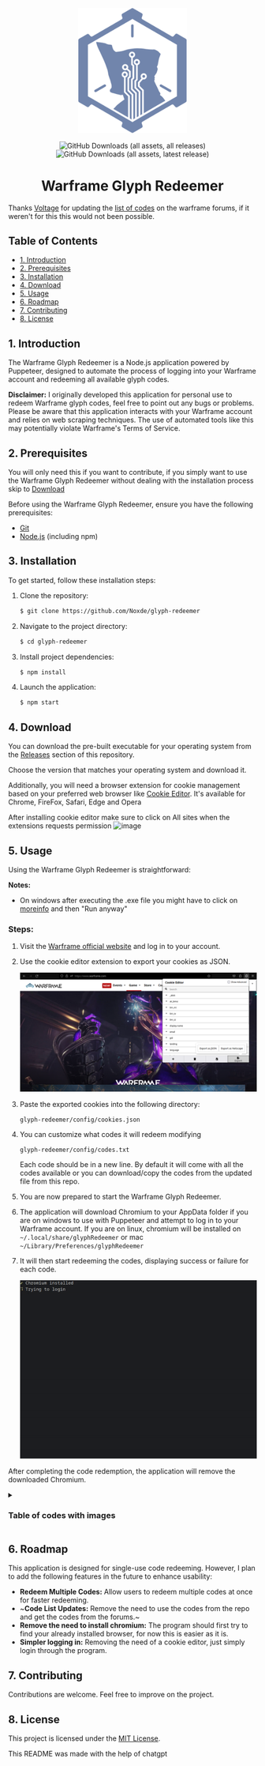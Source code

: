 <div align=center> 
  <img alt="creator-program-logo" src="./Images/creator-program-logo.png" width="220px">

![GitHub Downloads (all assets, all releases)](https://img.shields.io/github/downloads/Noxde/glyph-redeemer/total?label=Total%20Downloads)
![GitHub Downloads (all assets, latest release)](https://img.shields.io/github/downloads/Noxde/glyph-redeemer/latest/total?label=Downloads%40latest)

</div>

<h1 align="center">Warframe Glyph Redeemer</h1>

Thanks [Voltage](https://forums.warframe.com/profile/1419671-voltage/) for updating the [list of codes](https://forums.warframe.com/topic/992008-free-promocodes-and-glyphs-all-platforms/) on the warframe forums, if it weren't for this this would not been possible.

## Table of Contents

- [1. Introduction](#1-introduction)
- [2. Prerequisites](#2-prerequisites)
- [3. Installation](#3-installation)
- [4. Download](#4-download)
- [5. Usage](#5-usage)
- [6. Roadmap](#6-roadmap)
- [7. Contributing](#7-contributing)
- [8. License](#8-license)

## 1. Introduction

The Warframe Glyph Redeemer is a Node.js application powered by Puppeteer, designed to automate the process of logging into your Warframe account and redeeming all available glyph codes.

**Disclaimer:** I originally developed this application for personal use to redeem Warframe glyph codes, feel free to point out any bugs or problems. Please be aware that this application interacts with your Warframe account and relies on web scraping techniques. The use of automated tools like this may potentially violate Warframe's Terms of Service.

## 2. Prerequisites

You will only need this if you want to contribute, if you simply want to use the Warframe Glyph Redeemer without dealing with the installation process skip to [Download](#4-download)

Before using the Warframe Glyph Redeemer, ensure you have the following prerequisites:

- [Git](https://git-scm.com/)
- [Node.js](https://nodejs.org/) (including npm)

## 3. Installation

To get started, follow these installation steps:

1. Clone the repository:

   ```bash
   $ git clone https://github.com/Noxde/glyph-redeemer
   ```

2. Navigate to the project directory:

   ```bash
   $ cd glyph-redeemer
   ```

3. Install project dependencies:

   ```bash
   $ npm install
   ```

4. Launch the application:

   ```bash
   $ npm start
   ```

## 4. Download

You can download the pre-built executable for your operating system from the [Releases](https://github.com/Noxde/glyph-redeemer/releases) section of this repository.

Choose the version that matches your operating system and download it.

Additionally, you will need a browser extension for cookie management based on your preferred web browser like
[Cookie Editor](https://cookie-editor.cgagnier.ca/). It's available for Chrome, FireFox, Safari, Edge and Opera

After installing cookie editor make sure to click on All sites when the extensions requests permission
![image](https://github.com/Noxde/glyph-redeemer/assets/70549780/bcd246a0-74ad-4c2f-8f2b-faac48d23533)

## 5. Usage

Using the Warframe Glyph Redeemer is straightforward:

**Notes:**

- On windows after executing the .exe file you might have to click on <ins>moreinfo</ins> and then "Run anyway"

### **Steps**:

1. Visit the [Warframe official website](https://www.warframe.com/) and log in to your account.

2. Use the cookie editor extension to export your cookies as JSON.

   ![Cookie Editor](Images/cookie-editor.png)

3. Paste the exported cookies into the following directory:

   ```
   glyph-redeemer/config/cookies.json
   ```

4. You can customize what codes it will redeem modifying

   ```
   glyph-redeemer/config/codes.txt
   ```

   Each code should be in a new line. By default it will come with all the codes available or you can download/copy the codes from the updated file from this repo.

5. You are now prepared to start the Warframe Glyph Redeemer.

6. The application will download Chromium to your AppData folder if you are on windows to use with Puppeteer and attempt to log in to your Warframe account.
   If you are on linux, chromium will be installed on `~/.local/share/glyphRedeemer` or mac `~/Library/Preferences/glyphRedeemer`

7. It will then start redeeming the codes, displaying success or failure for each code.

   ![Glyph Redeemer in Action](Images/glyph-redeemer_demo.gif)

After completing the code redemption, the application will remove the downloaded Chromium.

<details>
  <summary>
    <h3>Table of codes with images</h3>
  </summary>
<table><thead>
      <tr>
        <th>
          <a href="https://warframe.com/promocode?code=6ixGatsu">
            <img width="100px" src="https://i.imgur.com/7iWl2UI.png"/>
          </a>
        </th>
        <th>
          <a href="https://warframe.com/promocode?code=AdmiralBahroo">
            <img width="100px" src="https://i.glyphs.wf/glyphs/AdmiralBahroo.png"/>
          </a>
        </th>
        <th>
          <a href="https://warframe.com/promocode?code=AeonKnight86">
            <img width="100px" src="https://i.glyphs.wf/glyphs/AeonKnight.png"/>
          </a>
        </th>
        <th>
          <a href="https://warframe.com/promocode?code=AGayGuyPlays">
            <img width="100px" src="https://i.glyphs.wf/glyphs/AGGP.png"/>
          </a>
        </th>
      </tr>
    </thead>
    <tbody>
      <tr>
        <td>6ixGatsu</td>
        <td>AdmiralBahroo</td>
        <td>AeonKnight86</td>
        <td>AGayGuyPlays</td>
      </tr>
    </tbody>
<thead>
      <tr>
        <th>
          <a href="https://warframe.com/promocode?code=Akari">
            <img width="100px" src="https://i.imgur.com/KRnvW5s.png"/>
          </a>
        </th>
        <th>
          <a href="https://warframe.com/promocode?code=AlainLove">
            <img width="100px" src="https://i.imgur.com/aWaXEKe.png"/>
          </a>
        </th>
        <th>
          <a href="https://warframe.com/promocode?code=AlexanderDario">
            <img width="100px" src="https://i.imgur.com/sHsBrHo.png"/>
          </a>
        </th>
        <th>
          <a href="https://warframe.com/promocode?code=Amprov">
            <img width="100px" src="https://i.glyphs.wf/glyphs/Goku70seven.png"/>
          </a>
        </th>
      </tr>
    </thead>
    <tbody>
      <tr>
        <td>Akari</td>
        <td>AlainLove</td>
        <td>AlexanderDario</td>
        <td>Amprov</td>
      </tr>
    </tbody>
<thead>
      <tr>
        <th>
          <a href="https://warframe.com/promocode?code=AngryUnicorn">
            <img width="100px" src="https://i.glyphs.wf/glyphs/AngryUnicorn.png"/>
          </a>
        </th>
        <th>
          <a href="https://warframe.com/promocode?code=AnjetCat">
            <img width="100px" src="https://i.imgur.com/X79KSCT.png"/>
          </a>
        </th>
        <th>
          <a href="https://warframe.com/promocode?code=AnnoyingKillah">
            <img width="100px" src="https://i.glyphs.wf/glyphs/AnnoyingKillah.png"/>
          </a>
        </th>
        <th>
          <a href="https://warframe.com/promocode?code=ArgonSix">
            <img width="100px" src="https://i.imgur.com/49VuDAz.png"/>
          </a>
        </th>
      </tr>
    </thead>
    <tbody>
      <tr>
        <td>AngryUnicorn</td>
        <td>AnjetCat</td>
        <td>AnnoyingKillah</td>
        <td>ArgonSix</td>
      </tr>
    </tbody>
<thead>
      <tr>
        <th>
          <a href="https://warframe.com/promocode?code=AshiSogiTenno">
            <img width="100px" src="https://i.glyphs.wf/glyphs/Ashisogitenno.png"/>
          </a>
        </th>
        <th>
          <a href="https://warframe.com/promocode?code=AsuraTenshi">
            <img width="100px" src="https://i.imgur.com/mLh8Vzq.png"/>
          </a>
        </th>
        <th>
          <a href="https://warframe.com/promocode?code=Avelna">
            <img width="100px" src="https://i.imgur.com/6QDVL2X.png"/>
          </a>
        </th>
        <th>
          <a href="https://warframe.com/promocode?code=Aznitrous">
            <img width="100px" src="https://i.glyphs.wf/glyphs/Aznitrous.png"/>
          </a>
        </th>
      </tr>
    </thead>
    <tbody>
      <tr>
        <td>AshiSogiTenno</td>
        <td>AsuraTenshi</td>
        <td>Avelna</td>
        <td>Aznitrous</td>
      </tr>
    </tbody>
<thead>
      <tr>
        <th>
          <a href="https://warframe.com/promocode?code=BigJimID">
            <img width="100px" src="https://i.glyphs.wf/glyphs/BigJimID.png"/>
          </a>
        </th>
        <th>
          <a href="https://warframe.com/promocode?code=BlackOni">
            <img width="100px" src="https://i.glyphs.wf/glyphs/BlackOni.png"/>
          </a>
        </th>
        <th>
          <a href="https://warframe.com/promocode?code=BlazingCobalt">
            <img width="100px" src="https://i.imgur.com/XaoN4DT.png"/>
          </a>
        </th>
        <th>
          <a href="https://warframe.com/promocode?code=BlueberryCat">
            <img width="100px" src="https://i.imgur.com/1qwYZxl.png"/>
          </a>
        </th>
      </tr>
    </thead>
    <tbody>
      <tr>
        <td>BigJimID</td>
        <td>BlackOni</td>
        <td>BlazingCobalt</td>
        <td>BlueberryCat</td>
      </tr>
    </tbody>
<thead>
      <tr>
        <th>
          <a href="https://warframe.com/promocode?code=BluyayoGamer">
            <img width="100px" src="https://i.imgur.com/lpQ3zvh.png"/>
          </a>
        </th>
        <th>
          <a href="https://warframe.com/promocode?code=BrazilCommunityDiscord">
            <img width="100px" src="https://i.glyphs.wf/glyphs/BrazilianCommunityDiscord.png"/>
          </a>
        </th>
        <th>
          <a href="https://warframe.com/promocode?code=Bricky">
            <img width="100px" src="https://i.glyphs.wf/glyphs/Bricky.png"/>
          </a>
        </th>
        <th>
          <a href="https://warframe.com/promocode?code=Brozime">
            <img width="100px" src="https://i.glyphs.wf/glyphs/Brozime.png"/>
          </a>
        </th>
      </tr>
    </thead>
    <tbody>
      <tr>
        <td>BluyayoGamer</td>
        <td>BrazilCommunityDiscord</td>
        <td>Bricky</td>
        <td>Brozime</td>
      </tr>
    </tbody>
<thead>
      <tr>
        <th>
          <a href="https://warframe.com/promocode?code=Buff00n">
            <img width="100px" src="https://i.imgur.com/F52Ys7E.png"/>
          </a>
        </th>
        <th>
          <a href="https://warframe.com/promocode?code=BurnBxx">
            <img width="100px" src="https://i.glyphs.wf/glyphs/BurnBxx.png"/>
          </a>
        </th>
        <th>
          <a href="https://warframe.com/promocode?code=Bwana">
            <img width="100px" src="https://i.glyphs.wf/glyphs/Bwana.png"/>
          </a>
        </th>
        <th>
          <a href="https://warframe.com/promocode?code=CalamityDeath">
            <img width="100px" src="https://i.imgur.com/fJub3xm.png"/>
          </a>
        </th>
      </tr>
    </thead>
    <tbody>
      <tr>
        <td>Buff00n</td>
        <td>BurnBxx</td>
        <td>Bwana</td>
        <td>CalamityDeath</td>
      </tr>
    </tbody>
<thead>
      <tr>
        <th>
          <a href="https://warframe.com/promocode?code=CaleyEmerald">
            <img width="100px" src="https://i.imgur.com/3PDmGSc.png"/>
          </a>
        </th>
        <th>
          <a href="https://warframe.com/promocode?code=CanOfCraig">
            <img width="100px" src="https://i.imgur.com/GtSYTUY.png"/>
          </a>
        </th>
        <th>
          <a href="https://warframe.com/promocode?code=Carchara">
            <img width="100px" src="https://i.imgur.com/3fPE9FA.png"/>
          </a>
        </th>
        <th>
          <a href="https://warframe.com/promocode?code=Casardis">
            <img width="100px" src="https://i.imgur.com/hza6B9A.png"/>
          </a>
        </th>
      </tr>
    </thead>
    <tbody>
      <tr>
        <td>CaleyEmerald</td>
        <td>CanOfCraig</td>
        <td>Carchara</td>
        <td>Casardis</td>
      </tr>
    </tbody>
<thead>
      <tr>
        <th>
          <a href="https://warframe.com/promocode?code=CephalonSquared">
            <img width="100px" src="https://i.imgur.com/Oswm6x8.png"/>
          </a>
        </th>
        <th>
          <a href="https://warframe.com/promocode?code=CGsKnackie">
            <img width="100px" src="https://i.glyphs.wf/glyphs/CGsKnackie.png"/>
          </a>
        </th>
        <th>
          <a href="https://warframe.com/promocode?code=ChacyTay">
            <img width="100px" src="https://i.imgur.com/TWxA5H9.png"/>
          </a>
        </th>
        <th>
          <a href="https://warframe.com/promocode?code=Char">
            <img width="100px" src="https://i.glyphs.wf/glyphs/Char.png"/>
          </a>
        </th>
      </tr>
    </thead>
    <tbody>
      <tr>
        <td>CephalonSquared</td>
        <td>CGsKnackie</td>
        <td>ChacyTay</td>
        <td>Char</td>
      </tr>
    </tbody>
<thead>
      <tr>
        <th>
          <a href="https://warframe.com/promocode?code=Chelestra">
            <img width="100px" src="https://i.imgur.com/lZIWekF.png"/>
          </a>
        </th>
        <th>
          <a href="https://warframe.com/promocode?code=Cleonaturin">
            <img width="100px" src="https://i.imgur.com/Hzpiaup.png"/>
          </a>
        </th>
        <th>
          <a href="https://warframe.com/promocode?code=Codoma">
            <img width="100px" src="https://i.imgur.com/U0HGxKE.png"/>
          </a>
        </th>
        <th>
          <a href="https://warframe.com/promocode?code=CohhCarnage">
            <img width="100px" src="https://i.glyphs.wf/glyphs/CohhCarnage.png"/>
          </a>
        </th>
      </tr>
    </thead>
    <tbody>
      <tr>
        <td>Chelestra</td>
        <td>Cleonaturin</td>
        <td>Codoma</td>
        <td>CohhCarnage</td>
      </tr>
    </tbody>
<thead>
      <tr>
        <th>
          <a href="https://warframe.com/promocode?code=ColdScar">
            <img width="100px" src="https://i.imgur.com/aUcB7k5.png"/>
          </a>
        </th>
        <th>
          <a href="https://warframe.com/promocode?code=ColdTiger">
            <img width="100px" src="https://i.imgur.com/r1YbiV3.png"/>
          </a>
        </th>
        <th>
          <a href="https://warframe.com/promocode?code=ConclaveDiscord">
            <img width="100px" src="https://content.invisioncic.com/Mwarframe/pages_media/1_ConclaveDiscord.png"/>
          </a>
        </th>
        <th>
          <a href="https://warframe.com/promocode?code=ConfusedWarframe">
            <img width="100px" src="https://i.imgur.com/yutv1BM.png"/>
          </a>
        </th>
      </tr>
    </thead>
    <tbody>
      <tr>
        <td>ColdScar</td>
        <td>ColdTiger</td>
        <td>ConclaveDiscord</td>
        <td>ConfusedWarframe</td>
      </tr>
    </tbody>
<thead>
      <tr>
        <th>
          <a href="https://warframe.com/promocode?code=CopyKavat">
            <img width="100px" src="https://i.imgur.com/OnMjvt4.png"/>
          </a>
        </th>
        <th>
          <a href="https://warframe.com/promocode?code=Cpt_Kim">
            <img width="100px" src="https://i.imgur.com/PVH1MbN.png"/>
          </a>
        </th>
        <th>
          <a href="https://warframe.com/promocode?code=Crowdi">
            <img width="100px" src="https://i.imgur.com/BEGnJis.png"/>
          </a>
        </th>
        <th>
          <a href="https://warframe.com/promocode?code=Daidaikiri">
            <img width="100px" src="https://i.imgur.com/wY9wvKY.png"/>
          </a>
        </th>
      </tr>
    </thead>
    <tbody>
      <tr>
        <td>CopyKavat</td>
        <td>Cpt_Kim</td>
        <td>Crowdi</td>
        <td>Daidaikiri</td>
      </tr>
    </tbody>
<thead>
      <tr>
        <th>
          <a href="https://warframe.com/promocode?code=DanielTheDemon">
            <img width="100px" src="https://i.glyphs.wf/glyphs/DanieltheDemon.png"/>
          </a>
        </th>
        <th>
          <a href="https://warframe.com/promocode?code=Danily">
            <img width="100px" src="https://i.imgur.com/6DWd7sX.png"/>
          </a>
        </th>
        <th>
          <a href="https://warframe.com/promocode?code=DasterCreations">
            <img width="100px" src="https://i.imgur.com/XiMtufx.png"/>
          </a>
        </th>
        <th>
          <a href="https://warframe.com/promocode?code=DatLoon">
            <img width="100px" src="https://i.imgur.com/nTzSIRF.png"/>
          </a>
        </th>
      </tr>
    </thead>
    <tbody>
      <tr>
        <td>DanielTheDemon</td>
        <td>Danily</td>
        <td>DasterCreations</td>
        <td>DatLoon</td>
      </tr>
    </tbody>
<thead>
      <tr>
        <th>
          <a href="https://warframe.com/promocode?code=DayJobo">
            <img width="100px" src="https://i.imgur.com/q1wQRDO.png"/>
          </a>
        </th>
        <th>
          <a href="https://warframe.com/promocode?code=DebbySheen">
            <img width="100px" src="https://i.imgur.com/SV6C3dn.png"/>
          </a>
        </th>
        <th>
          <a href="https://warframe.com/promocode?code=Deejayknight">
            <img width="100px" src="https://i.glyphs.wf/glyphs/DeejayKnight.png"/>
          </a>
        </th>
        <th>
          <a href="https://warframe.com/promocode?code=DeepBlueBeard">
            <img width="100px" src="https://i.glyphs.wf/glyphs/DeepBlueBeard.png"/>
          </a>
        </th>
      </tr>
    </thead>
    <tbody>
      <tr>
        <td>DayJobo</td>
        <td>DebbySheen</td>
        <td>Deejayknight</td>
        <td>DeepBlueBeard</td>
      </tr>
    </tbody>
<thead>
      <tr>
        <th>
          <a href="https://warframe.com/promocode?code=Destrohido">
            <img width="100px" src="https://i.imgur.com/ckige5C.png"/>
          </a>
        </th>
        <th>
          <a href="https://warframe.com/promocode?code=DeuceTheGamer">
            <img width="100px" src="https://i.glyphs.wf/glyphs/DeuceTheGamer.png"/>
          </a>
        </th>
        <th>
          <a href="https://warframe.com/promocode?code=DillyFrame">
            <img width="100px" src="https://i.glyphs.wf/glyphs/DillyFrame.png"/>
          </a>
        </th>
        <th>
          <a href="https://warframe.com/promocode?code=DimitriV2">
            <img width="100px" src="https://i.glyphs.wf/glyphs/DimitriV2.png"/>
          </a>
        </th>
      </tr>
    </thead>
    <tbody>
      <tr>
        <td>Destrohido</td>
        <td>DeuceTheGamer</td>
        <td>DillyFrame</td>
        <td>DimitriV2</td>
      </tr>
    </tbody>
<thead>
      <tr>
        <th>
          <a href="https://warframe.com/promocode?code=Disfusional">
            <img width="100px" src="https://i.imgur.com/O0VKXG9.png"/>
          </a>
        </th>
        <th>
          <a href="https://warframe.com/promocode?code=DjTechLive">
            <img width="100px" src="https://i.glyphs.wf/glyphs/DJTechlive.png"/>
          </a>
        </th>
        <th>
          <a href="https://warframe.com/promocode?code=DKDiamantes">
            <img width="100px" src="https://i.glyphs.wf/glyphs/DKDiamantes.png"/>
          </a>
        </th>
        <th>
          <a href="https://warframe.com/promocode?code=DNexus">
            <img width="100px" src="https://i.imgur.com/8Djk9NB.png"/>
          </a>
        </th>
      </tr>
    </thead>
    <tbody>
      <tr>
        <td>Disfusional</td>
        <td>DjTechLive</td>
        <td>DKDiamantes</td>
        <td>DNexus</td>
      </tr>
    </tbody>
<thead>
      <tr>
        <th>
          <a href="https://warframe.com/promocode?code=EdRick">
            <img width="100px" src="https://i.imgur.com/IuJdqLG.png"/>
          </a>
        </th>
        <th>
          <a href="https://warframe.com/promocode?code=Eduiy16">
            <img width="100px" src="https://i.imgur.com/eRK4RFy.png"/>
          </a>
        </th>
        <th>
          <a href="https://warframe.com/promocode?code=ElDanker">
            <img width="100px" src="https://i.imgur.com/UVZ0XoB.png"/>
          </a>
        </th>
        <th>
          <a href="https://warframe.com/promocode?code=ElGrineerExiliado">
            <img width="100px" src="https://i.imgur.com/33lm32B.png"/>
          </a>
        </th>
      </tr>
    </thead>
    <tbody>
      <tr>
        <td>EdRick</td>
        <td>Eduiy16</td>
        <td>ElDanker</td>
        <td>ElGrineerExiliado</td>
      </tr>
    </tbody>
<thead>
      <tr>
        <th>
          <a href="https://warframe.com/promocode?code=EliceGameplay">
            <img width="100px" src="https://i.imgur.com/X4CzC5P.png"/>
          </a>
        </th>
        <th>
          <a href="https://warframe.com/promocode?code=Elnoraeleo">
            <img width="100px" src="https://i.imgur.com/r5n5iA1.png"/>
          </a>
        </th>
        <th>
          <a href="https://warframe.com/promocode?code=Emovj">
            <img width="100px" src="https://i.imgur.com/iTpMg8j.png"/>
          </a>
        </th>
        <th>
          <a href="https://warframe.com/promocode?code=EmpyreanCap">
            <img width="100px" src="https://i.imgur.com/Olo2txo.png"/>
          </a>
        </th>
      </tr>
    </thead>
    <tbody>
      <tr>
        <td>EliceGameplay</td>
        <td>Elnoraeleo</td>
        <td>Emovj</td>
        <td>EmpyreanCap</td>
      </tr>
    </tbody>
<thead>
      <tr>
        <th>
          <a href="https://warframe.com/promocode?code=Endotti_">
            <img width="100px" src="https://i.imgur.com/8N6lVVM.png"/>
          </a>
        </th>
        <th>
          <a href="https://warframe.com/promocode?code=Eterion">
            <img width="100px" src="https://i.imgur.com/c9LAOxz.png"/>
          </a>
        </th>
        <th>
          <a href="https://warframe.com/promocode?code=ExtraCredits">
            <img width="100px" src="https://cdn.discordapp.com/attachments/110022646497808384/592792966804799508/e7f1a5c9126b95cd0f0c181cd69150fb.png"/>
          </a>
        </th>
        <th>
          <a href="https://warframe.com/promocode?code=FacelessBeanie">
            <img width="100px" src="https://i.imgur.com/XvTsKfF.png"/>
          </a>
        </th>
      </tr>
    </thead>
    <tbody>
      <tr>
        <td>Endotti_</td>
        <td>Eterion</td>
        <td>ExtraCredits</td>
        <td>FacelessBeanie</td>
      </tr>
    </tbody>
<thead>
      <tr>
        <th>
          <a href="https://warframe.com/promocode?code=FashionFrameIsEndGame">
            <img width="100px" src="https://i.imgur.com/dcnCjuG.png"/>
          </a>
        </th>
        <th>
          <a href="https://warframe.com/promocode?code=Fated2Perish">
            <img width="100px" src="https://i.imgur.com/QKXsmSA.png"/>
          </a>
        </th>
        <th>
          <a href="https://warframe.com/promocode?code=FeelLikeAPlayer">
            <img width="100px" src="https://i.imgur.com/OFRT3Nk.png"/>
          </a>
        </th>
        <th>
          <a href="https://warframe.com/promocode?code=FerreusDemon">
            <img width="100px" src="https://i.imgur.com/70ieIRm.png"/>
          </a>
        </th>
      </tr>
    </thead>
    <tbody>
      <tr>
        <td>FashionFrameIsEndGame</td>
        <td>Fated2Perish</td>
        <td>FeelLikeAPlayer</td>
        <td>FerreusDemon</td>
      </tr>
    </tbody>
<thead>
      <tr>
        <th>
          <a href="https://warframe.com/promocode?code=Finlaena">
            <img width="100px" src="https://i.imgur.com/IuiUFiK.png"/>
          </a>
        </th>
        <th>
          <a href="https://warframe.com/promocode?code=FloofyDwagon">
            <img width="100px" src="https://i.imgur.com/o0WxCD8.png"/>
          </a>
        </th>
        <th>
          <a href="https://warframe.com/promocode?code=FR4G-TP">
            <img width="100px" src="https://i.imgur.com/dMqHuKu.png"/>
          </a>
        </th>
        <th>
          <a href="https://warframe.com/promocode?code=FrostyNovaPrime">
            <img width="100px" src="https://i.imgur.com/OVMC07U.png"/>
          </a>
        </th>
      </tr>
    </thead>
    <tbody>
      <tr>
        <td>Finlaena</td>
        <td>FloofyDwagon</td>
        <td>FR4G-TP</td>
        <td>FrostyNovaPrime</td>
      </tr>
    </tbody>
<thead>
      <tr>
        <th>
          <a href="https://warframe.com/promocode?code=Frozenballz">
            <img width="100px" src="https://i.glyphs.wf/glyphs/Frozenbawz.png"/>
          </a>
        </th>
        <th>
          <a href="https://warframe.com/promocode?code=Gara">
            <img width="100px" src="https://i.glyphs.wf/glyphs/Gara.png"/>
          </a>
        </th>
        <th>
          <a href="https://warframe.com/promocode?code=GermanCommunityDiscord">
            <img width="100px" src="https://i.glyphs.wf/glyphs/GermanCommunityDiscord.png"/>
          </a>
        </th>
        <th>
          <a href="https://warframe.com/promocode?code=Gingy">
            <img width="100px" src="https://i.imgur.com/KI7OyQ9.png"/>
          </a>
        </th>
      </tr>
    </thead>
    <tbody>
      <tr>
        <td>Frozenballz</td>
        <td>Gara</td>
        <td>GermanCommunityDiscord</td>
        <td>Gingy</td>
      </tr>
    </tbody>
<thead>
      <tr>
        <th>
          <a href="https://warframe.com/promocode?code=GlamShatterSkull">
            <img width="100px" src="https://i.glyphs.wf/glyphs/GlamShatterskull.png"/>
          </a>
        </th>
        <th>
          <a href="https://warframe.com/promocode?code=Golden">
            <img width="100px" src="https://i.imgur.com/88MPNvx.png"/>
          </a>
        </th>
        <th>
          <a href="https://warframe.com/promocode?code=GrindHardSquad">
            <img width="100px" src="https://i.imgur.com/uCMZwr9.png"/>
          </a>
        </th>
        <th>
          <a href="https://warframe.com/promocode?code=H3DSH0T">
            <img width="100px" src="https://i.glyphs.wf/glyphs/H3dsh0t.png"/>
          </a>
        </th>
      </tr>
    </thead>
    <tbody>
      <tr>
        <td>GlamShatterSkull</td>
        <td>Golden</td>
        <td>GrindHardSquad</td>
        <td>H3DSH0T</td>
      </tr>
    </tbody>
<thead>
      <tr>
        <th>
          <a href="https://warframe.com/promocode?code=HappinessDark">
            <img width="100px" src="https://i.imgur.com/fn8GiF3.png"/>
          </a>
        </th>
        <th>
          <a href="https://warframe.com/promocode?code=HomiInvocado">
            <img width="100px" src="https://i.glyphs.wf/glyphs/HomiInvocado.png"/>
          </a>
        </th>
        <th>
          <a href="https://warframe.com/promocode?code=HotShomStories">
            <img width="100px" src="https://i.glyphs.wf/glyphs/HotsHomStories.png"/>
          </a>
        </th>
        <th>
          <a href="https://warframe.com/promocode?code=Hydroxate">
            <img width="100px" src="https://i.glyphs.wf/glyphs/Hydroxate.png"/>
          </a>
        </th>
      </tr>
    </thead>
    <tbody>
      <tr>
        <td>HappinessDark</td>
        <td>HomiInvocado</td>
        <td>HotShomStories</td>
        <td>Hydroxate</td>
      </tr>
    </tbody>
<thead>
      <tr>
        <th>
          <a href="https://warframe.com/promocode?code=iFlynn">
            <img width="100px" src="https://i.imgur.com/9QZbAt6.png"/>
          </a>
        </th>
        <th>
          <a href="https://warframe.com/promocode?code=IISlip">
            <img width="100px" src="https://i.imgur.com/iXToZsK.png"/>
          </a>
        </th>
        <th>
          <a href="https://warframe.com/promocode?code=Ikedo">
            <img width="100px" src="https://i.imgur.com/PjNOEak.png"/>
          </a>
        </th>
        <th>
          <a href="https://warframe.com/promocode?code=Im7heClown">
            <img width="100px" src="https://i.imgur.com/TPUZH4A.png"/>
          </a>
        </th>
      </tr>
    </thead>
    <tbody>
      <tr>
        <td>iFlynn</td>
        <td>IISlip</td>
        <td>Ikedo</td>
        <td>Im7heClown</td>
      </tr>
    </tbody>
<thead>
      <tr>
        <th>
          <a href="https://warframe.com/promocode?code=InfernoTheFireLord">
            <img width="100px" src="https://i.imgur.com/KhD22lV.png"/>
          </a>
        </th>
        <th>
          <a href="https://warframe.com/promocode?code=InfoDiversao">
            <img width="100px" src="https://i.glyphs.wf/glyphs/Infodiversao.png"/>
          </a>
        </th>
        <th>
          <a href="https://warframe.com/promocode?code=ItsJustToe">
            <img width="100px" src="https://i.imgur.com/qYJ2EMX.png"/>
          </a>
        </th>
        <th>
          <a href="https://warframe.com/promocode?code=IWoply">
            <img width="100px" src="https://i.imgur.com/QeodD6R.png"/>
          </a>
        </th>
      </tr>
    </thead>
    <tbody>
      <tr>
        <td>InfernoTheFireLord</td>
        <td>InfoDiversao</td>
        <td>ItsJustToe</td>
        <td>IWoply</td>
      </tr>
    </tbody>
<thead>
      <tr>
        <th>
          <a href="https://warframe.com/promocode?code=JamieVoiceOver">
            <img width="100px" src="https://i.imgur.com/Io9Svmg.png"/>
          </a>
        </th>
        <th>
          <a href="https://warframe.com/promocode?code=JessiThrower">
            <img width="100px" src="https://i.imgur.com/Fs10tHH.png"/>
          </a>
        </th>
        <th>
          <a href="https://warframe.com/promocode?code=JoeyZero">
            <img width="100px" src="https://i.glyphs.wf/glyphs/JoeyZero.png"/>
          </a>
        </th>
        <th>
          <a href="https://warframe.com/promocode?code=Joriale">
            <img width="100px" src="https://i.imgur.com/NeT4A3m.png"/>
          </a>
        </th>
      </tr>
    </thead>
    <tbody>
      <tr>
        <td>JamieVoiceOver</td>
        <td>JessiThrower</td>
        <td>JoeyZero</td>
        <td>Joriale</td>
      </tr>
    </tbody>
<thead>
      <tr>
        <th>
          <a href="https://warframe.com/promocode?code=JustRLC">
            <img width="100px" src="https://i.glyphs.wf/glyphs/RLCGaming.png"/>
          </a>
        </th>
        <th>
          <a href="https://warframe.com/promocode?code=K1llerBarbie">
            <img width="100px" src="https://i.imgur.com/qXrglx9.png"/>
          </a>
        </th>
        <th>
          <a href="https://warframe.com/promocode?code=KavatsSchroedinger">
            <img width="100px" src="https://i.imgur.com/EgTytXk.png"/>
          </a>
        </th>
        <th>
          <a href="https://warframe.com/promocode?code=KenshinWF">
            <img width="100px" src="https://i.imgur.com/xbLvowy.png"/>
          </a>
        </th>
      </tr>
    </thead>
    <tbody>
      <tr>
        <td>JustRLC</td>
        <td>K1llerBarbie</td>
        <td>KavatsSchroedinger</td>
        <td>KenshinWF</td>
      </tr>
    </tbody>
<thead>
      <tr>
        <th>
          <a href="https://warframe.com/promocode?code=KingGothaLion">
            <img width="100px" src="https://i.glyphs.wf/glyphs/KingGothalion.png"/>
          </a>
        </th>
        <th>
          <a href="https://warframe.com/promocode?code=Kirarahime">
            <img width="100px" src="https://i.imgur.com/Cag0pU9.png"/>
          </a>
        </th>
        <th>
          <a href="https://warframe.com/promocode?code=Kiwad">
            <img width="100px" src="https://i.glyphs.wf/glyphs/Kiwad.png"/>
          </a>
        </th>
        <th>
          <a href="https://warframe.com/promocode?code=Kr1ptonPlayer">
            <img width="100px" src="https://i.imgur.com/jRfF6Ym.png"/>
          </a>
        </th>
      </tr>
    </thead>
    <tbody>
      <tr>
        <td>KingGothaLion</td>
        <td>Kirarahime</td>
        <td>Kiwad</td>
        <td>Kr1ptonPlayer</td>
      </tr>
    </tbody>
<thead>
      <tr>
        <th>
          <a href="https://warframe.com/promocode?code=Kretduy">
            <img width="100px" src="https://i.imgur.com/MWqI7ap.png"/>
          </a>
        </th>
        <th>
          <a href="https://warframe.com/promocode?code=L1feWater">
            <img width="100px" src="https://i.imgur.com/Ud37g6B.png"/>
          </a>
        </th>
        <th>
          <a href="https://warframe.com/promocode?code=LadyNovita">
            <img width="100px" src="https://i.imgur.com/ksnuXk0.png"/>
          </a>
        </th>
        <th>
          <a href="https://warframe.com/promocode?code=LadyTheLaddy">
            <img width="100px" src="https://i.imgur.com/f6OjNQ6.png"/>
          </a>
        </th>
      </tr>
    </thead>
    <tbody>
      <tr>
        <td>Kretduy</td>
        <td>L1feWater</td>
        <td>LadyNovita</td>
        <td>LadyTheLaddy</td>
      </tr>
    </tbody>
<thead>
      <tr>
        <th>
          <a href="https://warframe.com/promocode?code=LeoDoodling">
            <img width="100px" src="https://i.imgur.com/OZIvRvq.png"/>
          </a>
        </th>
        <th>
          <a href="https://warframe.com/promocode?code=LeyzarGamingViews">
            <img width="100px" src="https://i.glyphs.wf/glyphs/LeyzarViewGaming.png"/>
          </a>
        </th>
        <th>
          <a href="https://warframe.com/promocode?code=LightMicke">
            <img width="100px" src="https://i.imgur.com/ASecpkS.png"/>
          </a>
        </th>
        <th>
          <a href="https://warframe.com/promocode?code=LightningCosplay">
            <img width="100px" src="https://i.imgur.com/7hapwsw.png"/>
          </a>
        </th>
      </tr>
    </thead>
    <tbody>
      <tr>
        <td>LeoDoodling</td>
        <td>LeyzarGamingViews</td>
        <td>LightMicke</td>
        <td>LightningCosplay</td>
      </tr>
    </tbody>
<thead>
      <tr>
        <th>
          <a href="https://warframe.com/promocode?code=LilLexi">
            <img width="100px" src="https://i.glyphs.wf/glyphs/LilLexi.png"/>
          </a>
        </th>
        <th>
          <a href="https://warframe.com/promocode?code=LucianPlaysAllDay">
            <img width="100px" src="https://i.imgur.com/9dGkGHu.png"/>
          </a>
        </th>
        <th>
          <a href="https://warframe.com/promocode?code=LynxAria">
            <img width="100px" src="https://i.glyphs.wf/glyphs/Lynxaria.png"/>
          </a>
        </th>
        <th>
          <a href="https://warframe.com/promocode?code=Macho">
            <img width="100px" src="https://i.glyphs.wf/glyphs/LokKingMacho.png"/>
          </a>
        </th>
      </tr>
    </thead>
    <tbody>
      <tr>
        <td>LilLexi</td>
        <td>LucianPlaysAllDay</td>
        <td>LynxAria</td>
        <td>Macho</td>
      </tr>
    </tbody>
<thead>
      <tr>
        <th>
          <a href="https://warframe.com/promocode?code=MadFury">
            <img width="100px" src="https://i.glyphs.wf/glyphs/Hypercaptai.png"/>
          </a>
        </th>
        <th>
          <a href="https://warframe.com/promocode?code=Makarimorph">
            <img width="100px" src="https://i.glyphs.wf/glyphs/Makarimorph.png"/>
          </a>
        </th>
        <th>
          <a href="https://warframe.com/promocode?code=MaoMix">
            <img width="100px" src="https://i.imgur.com/jtaxKf3.png"/>
          </a>
        </th>
        <th>
          <a href="https://warframe.com/promocode?code=MCGamerCZ">
            <img width="100px" src="https://i.glyphs.wf/glyphs/MCGamerCZ.png"/>
          </a>
        </th>
      </tr>
    </thead>
    <tbody>
      <tr>
        <td>MadFury</td>
        <td>Makarimorph</td>
        <td>MaoMix</td>
        <td>MCGamerCZ</td>
      </tr>
    </tbody>
<thead>
      <tr>
        <th>
          <a href="https://warframe.com/promocode?code=McMonkeys">
            <img width="100px" src="https://i.glyphs.wf/glyphs/MCMonkeys.png"/>
          </a>
        </th>
        <th>
          <a href="https://warframe.com/promocode?code=MeCore">
            <img width="100px" src="https://i.imgur.com/qIi7KGk.png"/>
          </a>
        </th>
        <th>
          <a href="https://warframe.com/promocode?code=MedusaCaptures">
            <img width="100px" src="https://i.imgur.com/y2FS025.png"/>
          </a>
        </th>
        <th>
          <a href="https://warframe.com/promocode?code=MHBlacky">
            <img width="100px" src="https://i.imgur.com/Xgboem5.png"/>
          </a>
        </th>
      </tr>
    </thead>
    <tbody>
      <tr>
        <td>McMonkeys</td>
        <td>MeCore</td>
        <td>MedusaCaptures</td>
        <td>MHBlacky</td>
      </tr>
    </tbody>
<thead>
      <tr>
        <th>
          <a href="https://warframe.com/promocode?code=MichelPostma">
            <img width="100px" src="https://i.glyphs.wf/glyphs/TheNextLevel.png"/>
          </a>
        </th>
        <th>
          <a href="https://warframe.com/promocode?code=MikeTheBard">
            <img width="100px" src="https://i.glyphs.wf/glyphs/TVSBOH.png"/>
          </a>
        </th>
        <th>
          <a href="https://warframe.com/promocode?code=MissFwuffy">
            <img width="100px" src="https://i.imgur.com/c4qcuj8.png"/>
          </a>
        </th>
        <th>
          <a href="https://warframe.com/promocode?code=MisterGamer">
            <img width="100px" src="https://i.imgur.com/whSBvC3.png"/>
          </a>
        </th>
      </tr>
    </thead>
    <tbody>
      <tr>
        <td>MichelPostma</td>
        <td>MikeTheBard</td>
        <td>MissFwuffy</td>
        <td>MisterGamer</td>
      </tr>
    </tbody>
<thead>
      <tr>
        <th>
          <a href="https://warframe.com/promocode?code=MjikThize">
            <img width="100px" src="https://i.imgur.com/7YsNGoT.png"/>
          </a>
        </th>
        <th>
          <a href="https://warframe.com/promocode?code=Mogamu">
            <img width="100px" src="https://i.glyphs.wf/glyphs/Mogamu.png"/>
          </a>
        </th>
        <th>
          <a href="https://warframe.com/promocode?code=MrRoadBlock">
            <img width="100px" src="https://i.imgur.com/ZUGEuB7.png"/>
          </a>
        </th>
        <th>
          <a href="https://warframe.com/promocode?code=MrSteelWar">
            <img width="100px" src="https://i.glyphs.wf/glyphs/MrSteelWar.png"/>
          </a>
        </th>
      </tr>
    </thead>
    <tbody>
      <tr>
        <td>MjikThize</td>
        <td>Mogamu</td>
        <td>MrRoadBlock</td>
        <td>MrSteelWar</td>
      </tr>
    </tbody>
<thead>
      <tr>
        <th>
          <a href="https://warframe.com/promocode?code=MrWarframeGuy">
            <img width="100px" src="https://i.glyphs.wf/glyphs/MrWarframeGuy.png"/>
          </a>
        </th>
        <th>
          <a href="https://warframe.com/promocode?code=NomNom">
            <img width="100px" src="https://i.imgur.com/yj61AsM.png"/>
          </a>
        </th>
        <th>
          <a href="https://warframe.com/promocode?code=NoSympathyy">
            <img width="100px" src="https://i.glyphs.wf/glyphs/NoSympathyy.png"/>
          </a>
        </th>
        <th>
          <a href="https://warframe.com/promocode?code=Np161">
            <img width="100px" src="https://i.imgur.com/ol9bqPR.png"/>
          </a>
        </th>
      </tr>
    </thead>
    <tbody>
      <tr>
        <td>MrWarframeGuy</td>
        <td>NomNom</td>
        <td>NoSympathyy</td>
        <td>Np161</td>
      </tr>
    </tbody>
<thead>
      <tr>
        <th>
          <a href="https://warframe.com/promocode?code=OddieOwl">
            <img width="100px" src="https://i.imgur.com/wk01G9R.png"/>
          </a>
        </th>
        <th>
          <a href="https://warframe.com/promocode?code=OOSIJ">
            <img width="100px" src="https://i.imgur.com/X86jVS0.png"/>
          </a>
        </th>
        <th>
          <a href="https://warframe.com/promocode?code=OriginalWickedFun">
            <img width="100px" src="https://i.glyphs.wf/glyphs/OriginalWickedfun.png"/>
          </a>
        </th>
        <th>
          <a href="https://warframe.com/promocode?code=OrpheusDeluxe">
            <img width="100px" src="https://i.glyphs.wf/glyphs/OrpheusDeluxe.png"/>
          </a>
        </th>
      </tr>
    </thead>
    <tbody>
      <tr>
        <td>OddieOwl</td>
        <td>OOSIJ</td>
        <td>OriginalWickedFun</td>
        <td>OrpheusDeluxe</td>
      </tr>
    </tbody>
<thead>
      <tr>
        <th>
          <a href="https://warframe.com/promocode?code=Ozku">
            <img width="100px" src="https://i.imgur.com/4zUQKOJ.png"/>
          </a>
        </th>
        <th>
          <a href="https://warframe.com/promocode?code=PammyJammy">
            <img width="100px" src="https://i.imgur.com/4nvNubI.png"/>
          </a>
        </th>
        <th>
          <a href="https://warframe.com/promocode?code=Pandaahh">
            <img width="100px" src="https://i.imgur.com/GMXG5Gn.png"/>
          </a>
        </th>
        <th>
          <a href="https://warframe.com/promocode?code=PapaTLion">
            <img width="100px" src="https://i.imgur.com/OIdyoEC.png"/>
          </a>
        </th>
      </tr>
    </thead>
    <tbody>
      <tr>
        <td>Ozku</td>
        <td>PammyJammy</td>
        <td>Pandaahh</td>
        <td>PapaTLion</td>
      </tr>
    </tbody>
<thead>
      <tr>
        <th>
          <a href="https://warframe.com/promocode?code=Parvos">
            <img width="100px" src="https://i.imgur.com/OuVQw2T.png"/>
          </a>
        </th>
        <th>
          <a href="https://warframe.com/promocode?code=PlagueDirector">
            <img width="100px" src="https://i.imgur.com/CcpIdnm.png"/>
          </a>
        </th>
        <th>
          <a href="https://warframe.com/promocode?code=PlexiCosplay">
            <img width="100px" src="https://i.imgur.com/TmsGahc.png"/>
          </a>
        </th>
        <th>
          <a href="https://warframe.com/promocode?code=PokketNinja">
            <img width="100px" src="https://i.glyphs.wf/glyphs/PokketNinja.png"/>
          </a>
        </th>
      </tr>
    </thead>
    <tbody>
      <tr>
        <td>Parvos</td>
        <td>PlagueDirector</td>
        <td>PlexiCosplay</td>
        <td>PokketNinja</td>
      </tr>
    </tbody>
<thead>
      <tr>
        <th>
          <a href="https://warframe.com/promocode?code=PostiTV">
            <img width="100px" src="https://i.glyphs.wf/glyphs/PostiTV.png"/>
          </a>
        </th>
        <th>
          <a href="https://warframe.com/promocode?code=PrimedAverage">
            <img width="100px" src="https://i.imgur.com/aM7O9Om.png"/>
          </a>
        </th>
        <th>
          <a href="https://warframe.com/promocode?code=ProfessorBroman">
            <img width="100px" src="https://i.glyphs.wf/glyphs/ProfessorBroman.png"/>
          </a>
        </th>
        <th>
          <a href="https://warframe.com/promocode?code=Purkinje">
            <img width="100px" src="https://i.imgur.com/8AsfxMM.png"/>
          </a>
        </th>
      </tr>
    </thead>
    <tbody>
      <tr>
        <td>PostiTV</td>
        <td>PrimedAverage</td>
        <td>ProfessorBroman</td>
        <td>Purkinje</td>
      </tr>
    </tbody>
<thead>
      <tr>
        <th>
          <a href="https://warframe.com/promocode?code=PurpleFlurp">
            <img width="100px" src="https://i.imgur.com/HLujov0.png"/>
          </a>
        </th>
        <th>
          <a href="https://warframe.com/promocode?code=Pyrah">
            <img width="100px" src="https://i.imgur.com/o8LfmQq.png"/>
          </a>
        </th>
        <th>
          <a href="https://warframe.com/promocode?code=PyrrhicSerenity">
            <img width="100px" src="https://i.imgur.com/jXy0dwh.png"/>
          </a>
        </th>
        <th>
          <a href="https://warframe.com/promocode?code=r/Warframe">
            <img width="100px" src="https://i.glyphs.wf/glyphs/Reddit.png"/>
          </a>
        </th>
      </tr>
    </thead>
    <tbody>
      <tr>
        <td>PurpleFlurp</td>
        <td>Pyrah</td>
        <td>PyrrhicSerenity</td>
        <td>r/Warframe</td>
      </tr>
    </tbody>
<thead>
      <tr>
        <th>
          <a href="https://warframe.com/promocode?code=RagingTerror">
            <img width="100px" src="https://i.imgur.com/kZmulG3.png"/>
          </a>
        </th>
        <th>
          <a href="https://warframe.com/promocode?code=Rahetalius">
            <img width="100px" src="https://i.glyphs.wf/glyphs/Rahetalius.png"/>
          </a>
        </th>
        <th>
          <a href="https://warframe.com/promocode?code=Rahny">
            <img width="100px" src="https://i.imgur.com/0eO14So.png"/>
          </a>
        </th>
        <th>
          <a href="https://warframe.com/promocode?code=RainbowWaffles">
            <img width="100px" src="https://i.imgur.com/qv2L6Yj.png"/>
          </a>
        </th>
      </tr>
    </thead>
    <tbody>
      <tr>
        <td>RagingTerror</td>
        <td>Rahetalius</td>
        <td>Rahny</td>
        <td>RainbowWaffles</td>
      </tr>
    </tbody>
<thead>
      <tr>
        <th>
          <a href="https://warframe.com/promocode?code=RelentlessZen">
            <img width="100px" src="https://i.imgur.com/lvDbR7M.png"/>
          </a>
        </th>
        <th>
          <a href="https://warframe.com/promocode?code=ReyGanso">
            <img width="100px" src="https://i.glyphs.wf/glyphs/ReyGanso.png"/>
          </a>
        </th>
        <th>
          <a href="https://warframe.com/promocode?code=Rippz0r">
            <img width="100px" src="https://i.glyphs.wf/glyphs/Rippz0r.png"/>
          </a>
        </th>
        <th>
          <a href="https://warframe.com/promocode?code=Ritens">
            <img width="100px" src="https://i.imgur.com/phdd1fR.png"/>
          </a>
        </th>
      </tr>
    </thead>
    <tbody>
      <tr>
        <td>RelentlessZen</td>
        <td>ReyGanso</td>
        <td>Rippz0r</td>
        <td>Ritens</td>
      </tr>
    </tbody>
<thead>
      <tr>
        <th>
          <a href="https://warframe.com/promocode?code=RoyalPrat">
            <img width="100px" src="https://i.imgur.com/nXPYRMD.png"/>
          </a>
        </th>
        <th>
          <a href="https://warframe.com/promocode?code=RustyFin">
            <img width="100px" src="https://i.imgur.com/n4mLacz.png"/>
          </a>
        </th>
        <th>
          <a href="https://warframe.com/promocode?code=Sapmatic">
            <img width="100px" src="https://i.glyphs.wf/glyphs/Sapmatic.png"/>
          </a>
        </th>
        <th>
          <a href="https://warframe.com/promocode?code=SarahTsang">
            <img width="100px" src="https://i.glyphs.wf/glyphs/Sarahtsang.png"/>
          </a>
        </th>
      </tr>
    </thead>
    <tbody>
      <tr>
        <td>RoyalPrat</td>
        <td>RustyFin</td>
        <td>Sapmatic</td>
        <td>SarahTsang</td>
      </tr>
    </tbody>
<thead>
      <tr>
        <th>
          <a href="https://warframe.com/promocode?code=Scallion">
            <img width="100px" src="https://i.imgur.com/3KDp67l.png"/>
          </a>
        </th>
        <th>
          <a href="https://warframe.com/promocode?code=ScarletMoon">
            <img width="100px" src="https://i.imgur.com/Q9wedXj.png"/>
          </a>
        </th>
        <th>
          <a href="https://warframe.com/promocode?code=Searyn">
            <img width="100px" src="https://i.imgur.com/yxN2twN.png"/>
          </a>
        </th>
        <th>
          <a href="https://warframe.com/promocode?code=SerdarSari">
            <img width="100px" src="https://i.glyphs.wf/glyphs/BBSChainWarden.png"/>
          </a>
        </th>
      </tr>
    </thead>
    <tbody>
      <tr>
        <td>Scallion</td>
        <td>ScarletMoon</td>
        <td>Searyn</td>
        <td>SerdarSari</td>
      </tr>
    </tbody>
<thead>
      <tr>
        <th>
          <a href="https://warframe.com/promocode?code=Sharlazard">
            <img width="100px" src="https://i.imgur.com/jlnKHja.png"/>
          </a>
        </th>
        <th>
          <a href="https://warframe.com/promocode?code=ShenZhao">
            <img width="100px" src="https://i.imgur.com/eEdhYmi.png"/>
          </a>
        </th>
        <th>
          <a href="https://warframe.com/promocode?code=Sherpa">
            <img width="100px" src="https://i.glyphs.wf/glyphs/SherpaRage.png"/>
          </a>
        </th>
        <th>
          <a href="https://warframe.com/promocode?code=Shul">
            <img width="100px" src="https://i.imgur.com/8PcUsNL.png"/>
          </a>
        </th>
      </tr>
    </thead>
    <tbody>
      <tr>
        <td>Sharlazard</td>
        <td>ShenZhao</td>
        <td>Sherpa</td>
        <td>Shul</td>
      </tr>
    </tbody>
<thead>
      <tr>
        <th>
          <a href="https://warframe.com/promocode?code=SiejoUmbra">
            <img width="100px" src="https://i.imgur.com/ovwKCH6.png"/>
          </a>
        </th>
        <th>
          <a href="https://warframe.com/promocode?code=SilentMashiko">
            <img width="100px" src="https://i.imgur.com/JU6Qpib.png"/>
          </a>
        </th>
        <th>
          <a href="https://warframe.com/promocode?code=SillFix">
            <img width="100px" src="https://i.imgur.com/GbDlZH8.png"/>
          </a>
        </th>
        <th>
          <a href="https://warframe.com/promocode?code=SkillUp">
            <img width="100px" src="https://i.glyphs.wf/glyphs/SkillUp.png"/>
          </a>
        </th>
      </tr>
    </thead>
    <tbody>
      <tr>
        <td>SiejoUmbra</td>
        <td>SilentMashiko</td>
        <td>SillFix</td>
        <td>SkillUp</td>
      </tr>
    </tbody>
<thead>
      <tr>
        <th>
          <a href="https://warframe.com/promocode?code=Smoodie">
            <img width="100px" src="https://i.glyphs.wf/glyphs/Smoodie.png"/>
          </a>
        </th>
        <th>
          <a href="https://warframe.com/promocode?code=Sn0wRC">
            <img width="100px" src="https://i.imgur.com/fM359TG.png"/>
          </a>
        </th>
        <th>
          <a href="https://warframe.com/promocode?code=SpaceWaifu">
            <img width="100px" src="https://i.imgur.com/JX119Q5.png"/>
          </a>
        </th>
        <th>
          <a href="https://warframe.com/promocode?code=Spandy">
            <img width="100px" src="https://i.imgur.com/onLtGq8.png"/>
          </a>
        </th>
      </tr>
    </thead>
    <tbody>
      <tr>
        <td>Smoodie</td>
        <td>Sn0wRC</td>
        <td>SpaceWaifu</td>
        <td>Spandy</td>
      </tr>
    </tbody>
<thead>
      <tr>
        <th>
          <a href="https://warframe.com/promocode?code=Str8opticroyal">
            <img width="100px" src="https://i.imgur.com/g6AmQYn.png"/>
          </a>
        </th>
        <th>
          <a href="https://warframe.com/promocode?code=Strippin">
            <img width="100px" src="https://i.glyphs.wf/glyphs/Strippin.png"/>
          </a>
        </th>
        <th>
          <a href="https://warframe.com/promocode?code=StudioCyen">
            <img width="100px" src="https://i.imgur.com/gzagtWE.png"/>
          </a>
        </th>
        <th>
          <a href="https://warframe.com/promocode?code=TacticalPotato">
            <img width="100px" src="https://i.imgur.com/TPoRS3x.png"/>
          </a>
        </th>
      </tr>
    </thead>
    <tbody>
      <tr>
        <td>Str8opticroyal</td>
        <td>Strippin</td>
        <td>StudioCyen</td>
        <td>TacticalPotato</td>
      </tr>
    </tbody>
<thead>
      <tr>
        <th>
          <a href="https://warframe.com/promocode?code=Tanandra">
            <img width="100px" src="https://i.imgur.com/v4dfMuS.png"/>
          </a>
        </th>
        <th>
          <a href="https://warframe.com/promocode?code=Tanchan">
            <img width="100px" src="https://i.glyphs.wf/glyphs/Tanchan.png"/>
          </a>
        </th>
        <th>
          <a href="https://warframe.com/promocode?code=TBGKaru">
            <img width="100px" src="https://i.imgur.com/6VDNJ2T.png"/>
          </a>
        </th>
        <th>
          <a href="https://warframe.com/promocode?code=TeaWrex">
            <img width="100px" src="https://i.glyphs.wf/glyphs/Teawrex.png"/>
          </a>
        </th>
      </tr>
    </thead>
    <tbody>
      <tr>
        <td>Tanandra</td>
        <td>Tanchan</td>
        <td>TBGKaru</td>
        <td>TeaWrex</td>
      </tr>
    </tbody>
<thead>
      <tr>
        <th>
          <a href="https://warframe.com/promocode?code=TheGamio">
            <img width="100px" src="https://i.imgur.com/dkkfQ67.png"/>
          </a>
        </th>
        <th>
          <a href="https://warframe.com/promocode?code=TheKengineer">
            <img width="100px" src="https://i.imgur.com/JWfmm2I.png"/>
          </a>
        </th>
        <th>
          <a href="https://warframe.com/promocode?code=ThePanda">
            <img width="100px" src="https://i.imgur.com/KX8EkpK.png"/>
          </a>
        </th>
        <th>
          <a href="https://warframe.com/promocode?code=TinBears">
            <img width="100px" src="https://i.glyphs.wf/glyphs/TinBears.png"/>
          </a>
        </th>
      </tr>
    </thead>
    <tbody>
      <tr>
        <td>TheGamio</td>
        <td>TheKengineer</td>
        <td>ThePanda</td>
        <td>TinBears</td>
      </tr>
    </tbody>
<thead>
      <tr>
        <th>
          <a href="https://warframe.com/promocode?code=TioMario">
            <img width="100px" src="https://i.glyphs.wf/glyphs/TioMario.png"/>
          </a>
        </th>
        <th>
          <a href="https://warframe.com/promocode?code=TioRamon">
            <img width="100px" src="https://i.glyphs.wf/glyphs/TioRamon.png"/>
          </a>
        </th>
        <th>
          <a href="https://warframe.com/promocode?code=Tortoise">
            <img width="100px" src="https://i.imgur.com/VtrMC9U.png"/>
          </a>
        </th>
        <th>
          <a href="https://warframe.com/promocode?code=TotalN3wb">
            <img width="100px" src="https://i.glyphs.wf/glyphs/TotalN3wb.png"/>
          </a>
        </th>
      </tr>
    </thead>
    <tbody>
      <tr>
        <td>TioMario</td>
        <td>TioRamon</td>
        <td>Tortoise</td>
        <td>TotalN3wb</td>
      </tr>
    </tbody>
<thead>
      <tr>
        <th>
          <a href="https://warframe.com/promocode?code=TrashFrame">
            <img width="100px" src="https://i.imgur.com/JXceBwO.png"/>
          </a>
        </th>
        <th>
          <a href="https://warframe.com/promocode?code=Triburos">
            <img width="100px" src="https://i.glyphs.wf/glyphs/Triburos.png"/>
          </a>
        </th>
        <th>
          <a href="https://warframe.com/promocode?code=Twila">
            <img width="100px" src="https://i.imgur.com/iBBcEgt.png"/>
          </a>
        </th>
        <th>
          <a href="https://warframe.com/promocode?code=UnrealYuki">
            <img width="100px" src="https://i.glyphs.wf/glyphs/UnrealYuki.png"/>
          </a>
        </th>
      </tr>
    </thead>
    <tbody>
      <tr>
        <td>TrashFrame</td>
        <td>Triburos</td>
        <td>Twila</td>
        <td>UnrealYuki</td>
      </tr>
    </tbody>
<thead>
      <tr>
        <th>
          <a href="https://warframe.com/promocode?code=UreiFen">
            <img width="100px" src="https://i.imgur.com/o4bZskG.png"/>
          </a>
        </th>
        <th>
          <a href="https://warframe.com/promocode?code=VAMP6X6X6X">
            <img width="100px" src="https://i.imgur.com/RWKCJcE.png"/>
          </a>
        </th>
        <th>
          <a href="https://warframe.com/promocode?code=Varlinator">
            <img width="100px" src="https://i.imgur.com/rIcct0y.png"/>
          </a>
        </th>
        <th>
          <a href="https://warframe.com/promocode?code=VashCowaii">
            <img width="100px" src="https://i.imgur.com/VcSjgeT.png"/>
          </a>
        </th>
      </tr>
    </thead>
    <tbody>
      <tr>
        <td>UreiFen</td>
        <td>VAMP6X6X6X</td>
        <td>Varlinator</td>
        <td>VashCowaii</td>
      </tr>
    </tbody>
<thead>
      <tr>
        <th>
          <a href="https://warframe.com/promocode?code=Vernoc">
            <img width="100px" src="https://i.glyphs.wf/glyphs/Vernoc.png"/>
          </a>
        </th>
        <th>
          <a href="https://warframe.com/promocode?code=VoidFissureBR">
            <img width="100px" src="https://i.imgur.com/VMIhFKi.png"/>
          </a>
        </th>
        <th>
          <a href="https://warframe.com/promocode?code=Voli">
            <img width="100px" src="https://i.imgur.com/ylJQLqs.png"/>
          </a>
        </th>
        <th>
          <a href="https://warframe.com/promocode?code=VoltTheHero">
            <img width="100px" src="https://i.glyphs.wf/glyphs/VoltTheHero.png"/>
          </a>
        </th>
      </tr>
    </thead>
    <tbody>
      <tr>
        <td>Vernoc</td>
        <td>VoidFissureBR</td>
        <td>Voli</td>
        <td>VoltTheHero</td>
      </tr>
    </tbody>
<thead>
      <tr>
        <th>
          <a href="https://warframe.com/promocode?code=VVhiteAngel">
            <img width="100px" src="https://i.glyphs.wf/glyphs/VVhiteAngel.png"/>
          </a>
        </th>
        <th>
          <a href="https://warframe.com/promocode?code=Wanderbots">
            <img width="100px" src="https://i.glyphs.wf/glyphs/Wanderbots.png"/>
          </a>
        </th>
        <th>
          <a href="https://warframe.com/promocode?code=WarframeCommunityDiscord">
            <img width="100px" src="https://data.glyphs.wf/latest/ExportManifest/Lotus/Interface/Icons/Player/ContentCreators/WarframeCommunityDiscord.png"/>
          </a>
        </th>
        <th>
          <a href="https://warframe.com/promocode?code=WarframeRunway">
            <img width="100px" src="https://i.imgur.com/JcJ1TVw.png"/>
          </a>
        </th>
      </tr>
    </thead>
    <tbody>
      <tr>
        <td>VVhiteAngel</td>
        <td>Wanderbots</td>
        <td>WarframeCommunityDiscord</td>
        <td>WarframeRunway</td>
      </tr>
    </tbody>
<thead>
      <tr>
        <th>
          <a href="https://warframe.com/promocode?code=WarframeWiki">
            <img width="100px" src="https://i.imgur.com/Usa2JKn.png"/>
          </a>
        </th>
        <th>
          <a href="https://warframe.com/promocode?code=WealWest">
            <img width="100px" src="https://i.imgur.com/0xWoVJ2.png"/>
          </a>
        </th>
        <th>
          <a href="https://warframe.com/promocode?code=WideScreenJohn">
            <img width="100px" src="https://i.imgur.com/nYcXUBq.png"/>
          </a>
        </th>
        <th>
          <a href="https://warframe.com/promocode?code=Woxli">
            <img width="100px" src="https://i.glyphs.wf/glyphs/Woxli.png"/>
          </a>
        </th>
      </tr>
    </thead>
    <tbody>
      <tr>
        <td>WarframeWiki</td>
        <td>WealWest</td>
        <td>WideScreenJohn</td>
        <td>Woxli</td>
      </tr>
    </tbody>
<thead>
      <tr>
        <th>
          <a href="https://warframe.com/promocode?code=xBocchanVTx">
            <img width="100px" src="https://i.imgur.com/3q9NxEL.png"/>
          </a>
        </th>
        <th>
          <a href="https://warframe.com/promocode?code=Xenogelion">
            <img width="100px" src="https://i.glyphs.wf/glyphs/Xenogelion.png"/>
          </a>
        </th>
        <th>
          <a href="https://warframe.com/promocode?code=xxVampixx">
            <img width="100px" src="https://i.imgur.com/Qy5sBDO.png"/>
          </a>
        </th>
        <th>
          <a href="https://warframe.com/promocode?code=YourLuckyClover">
            <img width="100px" src="https://i.imgur.com/2R0ddP7.png"/>
          </a>
        </th>
      </tr>
    </thead>
    <tbody>
      <tr>
        <td>xBocchanVTx</td>
        <td>Xenogelion</td>
        <td>xxVampixx</td>
        <td>YourLuckyClover</td>
      </tr>
    </tbody>
<thead>
      <tr>
        <th>
          <a href="https://warframe.com/promocode?code=Zarionis">
            <img width="100px" src="https://i.imgur.com/mb6IYIF.png"/>
          </a>
        </th>
        <th>
          <a href="https://warframe.com/promocode?code=Zxpfer">
            <img width="100px" src="https://i.imgur.com/SRiQ1Pk.png"/>
          </a>
        </th></tr>
    </thead>
    <tbody>
      <tr>
        <td>Zarionis</td>
        <td>Zxpfer</td></tr>
    </tbody>
</table>
</details>

## 6. Roadmap

This application is designed for single-use code redeeming. However, I plan to add the following features in the future to enhance usability:

- **Redeem Multiple Codes:** Allow users to redeem multiple codes at once for faster redeeming.
- ~**Code List Updates:** Remove the need to use the codes from the repo and get the codes from the forums.~
- **Remove the need to install chromium:** The program should first try to find your already installed browser, for now this is easier as it is.
- **Simpler logging in:** Removing the need of a cookie editor, just simply login through the program.

## 7. Contributing

Contributions are welcome. Feel free to improve on the project.

## 8. License

This project is licensed under the [MIT License](LICENSE).

This README was made with the help of chatgpt
